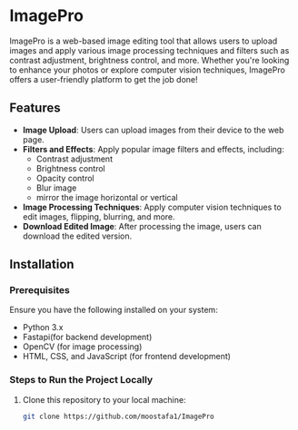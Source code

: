 # ImagePro

ImagePro is a web-based image editing tool that allows users to upload images and apply various image processing techniques and filters such as contrast adjustment, brightness control, and more. Whether you're looking to enhance your photos or explore computer vision techniques, ImagePro offers a user-friendly platform to get the job done!

## Features

- **Image Upload**: Users can upload images from their device to the web page.
- **Filters and Effects**: Apply popular image filters and effects, including:
  - Contrast adjustment
  - Brightness control
  - Opacity control
  - Blur image
  - mirror the image horizontal or vertical
- **Image Processing Techniques**: Apply computer vision techniques to edit images, flipping, blurring, and more.
- **Download Edited Image**: After processing the image, users can download the edited version.

## Installation

### Prerequisites
Ensure you have the following installed on your system:
- Python 3.x
- Fastapi(for backend development)
- OpenCV (for image processing)
- HTML, CSS, and JavaScript (for frontend development)

### Steps to Run the Project Locally

1. Clone this repository to your local machine:
   ```bash
   git clone https://github.com/moostafa1/ImagePro
